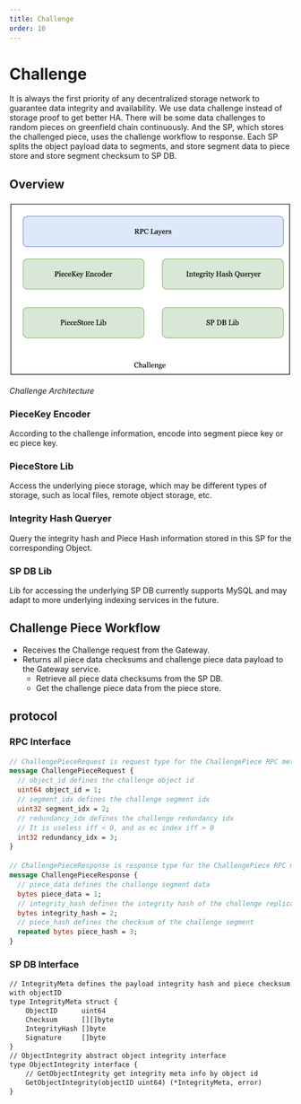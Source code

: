 ```yaml
---
title: Challenge
order: 10
---
```


# Challenge
It is always the first priority of any decentralized storage network to guarantee data integrity and availability.
We use data challenge instead of storage proof to get better HA. There will be some data challenges to random
pieces on greenfield chain continuously. And the SP, which stores the challenged piece, uses the challenge workflow
to response. Each SP splits the object payload data to segments, and store segment data to piece store and store
segment checksum to SP DB.

## Overview
![](../../../../static/asset/07-SP-Challenge.jpg)

<div style={{textAlign: 'center'}}><i>Challenge Architecture</i></div>

### PieceKey Encoder
According to the challenge information, encode into segment piece key or ec piece key.

### PieceStore Lib
Access the underlying piece storage, which may be different types of storage, such as local files, remote object storage, etc.

### Integrity Hash Queryer
Query the integrity hash and Piece Hash information stored in this SP for the corresponding Object.

### SP DB Lib
Lib for accessing the underlying SP DB currently supports MySQL and may adapt to more underlying indexing services in the future.

## Challenge Piece Workflow
* Receives the Challenge request from the Gateway.
* Returns all piece data checksums and challenge piece data payload to the Gateway service.
    * Retrieve all piece data checksums from the SP DB.
    * Get the challenge piece data from the piece store.

## protocol
### RPC Interface
```protobuf
// ChallengePieceRequest is request type for the ChallengePiece RPC method.
message ChallengePieceRequest {
  // object_id defines the challenge object id
  uint64 object_id = 1;
  // segment_idx defines the challenge segment idx
  uint32 segment_idx = 2;
  // redundancy_idx defines the challenge redundancy idx
  // It is useless iff < 0, and as ec index iff > 0
  int32 redundancy_idx = 3;
}

// ChallengePieceResponse is response type for the ChallengePiece RPC method.
message ChallengePieceResponse {
  // piece_data defines the challenge segment data
  bytes piece_data = 1;
  // integrity_hash defines the integrity hash of the challenge replicate payload
  bytes integrity_hash = 2;
  // piece_hash defines the checksum of the challenge segment
  repeated bytes piece_hash = 3;
}
```
### SP DB Interface
```golang
// IntegrityMeta defines the payload integrity hash and piece checksum with objectID
type IntegrityMeta struct {
    ObjectID      uint64
    Checksum      [][]byte
    IntegrityHash []byte
    Signature     []byte
}
// ObjectIntegrity abstract object integrity interface
type ObjectIntegrity interface {
	// GetObjectIntegrity get integrity meta info by object id
	GetObjectIntegrity(objectID uint64) (*IntegrityMeta, error)
}
```
